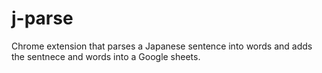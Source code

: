 # j-parse

Chrome extension that parses a Japanese sentence into words and adds the sentnece and words into a Google sheets.
